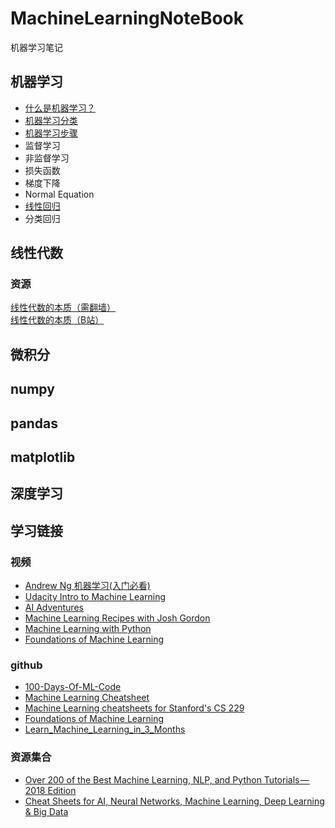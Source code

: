 # MachineLearningNoteBook

机器学习笔记

## 机器学习

- [什么是机器学习？](./ML/What-is-Machine-Learning.md) 
- [机器学习分类](./ML/Machine-Learning-Types.md)
- [机器学习步骤](./ML/Machine-Learning-Steps.md)
- 监督学习
- 非监督学习
- 损失函数
- 梯度下降
- Normal Equation
- [线性回归](./ML/Linear-Regression.md)
- 分类回归

## 线性代数

### 资源

[线性代数的本质（需翻墙）](https://www.youtube.com/watch?v=kjBOesZCoqc&index=1&list=PLZHQObOWTQDPD3MizzM2xVFitgF8hE_ab)  
[线性代数的本质（B站）](https://www.bilibili.com/video/av6731067)

## 微积分

## numpy

## pandas

## matplotlib

## 深度学习

## 学习链接

### 视频

- [Andrew Ng 机器学习(入门必看)](https://www.coursera.org/learn/machine-learning/home/welcome)
- [Udacity Intro to Machine Learning](https://classroom.udacity.com/courses/ud120)
- [AI Adventures](https://www.youtube.com/playlist?list=PLIivdWyY5sqJxnwJhe3etaK7utrBiPBQ2)
- [Machine Learning Recipes with Josh Gordon](https://www.youtube.com/playlist?list=PLOU2XLYxmsIIuiBfYad6rFYQU_jL2ryal)
- [Machine Learning with Python](https://www.youtube.com/playlist?list=PLQVvvaa0QuDfKTOs3Keq_kaG2P55YRn5v)
- [Foundations of Machine Learning](https://github.com/bloomberg/foml)

### github

- [100-Days-Of-ML-Code](https://github.com/Avik-Jain/100-Days-Of-ML-Code)
- [Machine Learning Cheatsheet](https://ml-cheatsheet.readthedocs.io/en/latest/index.html)
- [Machine Learning cheatsheets for Stanford's CS 229](https://github.com/afshinea/stanford-cs-229-machine-learning)
- [Foundations of Machine Learning](https://github.com/bloomberg/foml)
- [Learn_Machine_Learning_in_3_Months](https://github.com/llSourcell/Learn_Machine_Learning_in_3_Months)

### 资源集合

- [Over 200 of the Best Machine Learning, NLP, and Python Tutorials — 2018 Edition](https://medium.com/machine-learning-in-practice/over-200-of-the-best-machine-learning-nlp-and-python-tutorials-2018-edition-dd8cf53cb7dc)  
- [Cheat Sheets for AI, Neural Networks, Machine Learning, Deep Learning & Big Data](https://becominghuman.ai/cheat-sheets-for-ai-neural-networks-machine-learning-deep-learning-big-data-678c51b4b463?source=userActivityShare-8516fcf18f55-1535946681)